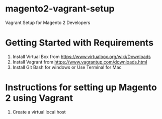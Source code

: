 # magento2-vagrant-setup
Vagrant Setup for Magento 2 Developers

# Getting Started with Requirements
1. Install Virtual Box from https://www.virtualbox.org/wiki/Downloads
2. Install Vagrant from https://www.vagrantup.com/downloads.html
3. Install Git Bash for windows or Use Terminal for Mac

# Instructions for setting up Magento 2 using Vagrant 
1. Create a virtual local host
